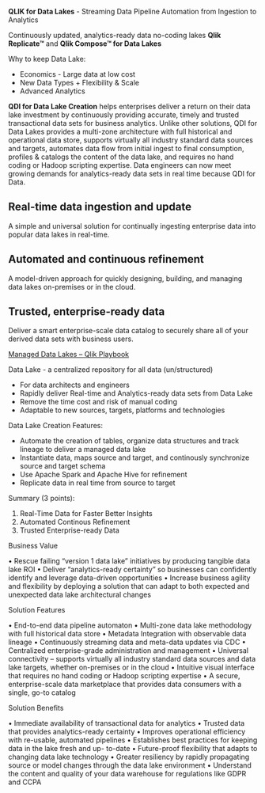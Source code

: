 **QLIK for Data Lakes** - Streaming Data Pipeline Automation from Ingestion to Analytics

Continuously updated, analytics-ready data no-coding lakes **Qlik Replicate™** and **Qlik Compose™ for Data Lakes**

Why to keep Data Lake:
- Economics - Large data at low cost
- New Data Types + Flexibility & Scale
- Advanced Analytics

**QDI for Data Lake Creation** helps enterprises deliver a return on their data lake investment by continuously providing accurate, timely and trusted transactional data sets for business analytics. Unlike other solutions, QDI for Data Lakes provides a multi-zone architecture with full historical and operational data store, supports virtually all industry standard data sources and targets, automates data flow from initial ingest to final consumption, profiles & catalogs the content of the data lake, and requires no hand coding or Hadoop scripting expertise. Data engineers can now meet growing demands for analytics-ready data sets in real time because QDI for Data.

## Real-time data ingestion and update

A simple and universal solution for continually ingesting enterprise data into popular data lakes in real-time.

## Automated and continuous refinement

A model-driven approach for quickly designing, building, and managing data lakes on-premises or in the cloud.

## Trusted, enterprise-ready data

Deliver a smart enterprise-scale data catalog to securely share all of your derived data sets with business users.

[Managed Data Lakes – Qlik Playbook](https://playbook.qlik.com/?page_id=5601)

Data Lake - a centralized repository for all data (un/structured)

- For data architects and engineers
- Rapidly deliver Real-time and Analytics-ready data sets from Data Lake
- Remove the time cost and risk of manual coding
- Adaptable to new sources, targets, platforms and technologies

Data Lake Creation Features:

- Automate the creation of tables, organize data structures and track lineage to deliver a managed data lake
- Instantiate data, maps source and target, and continously synchronize source and target schema
- Use Apache Spark and Apache Hive for refinement
- Replicate data in real time from source to target

Summary (3 points):

1. Real-Time Data for Faster Better Insights
2. Automated Continous Refinement
3. Trusted Enterprise-ready Data

Business Value

• Rescue failing “version 1 data lake” initiatives by producing tangible data lake ROI
• Deliver “analytics-ready certainty” so businesses can confidently identify and leverage data-driven opportunities
• Increase business agility and flexibility by deploying a solution that can adapt to both expected and unexpected data lake architectural changes

Solution Features

• End-to-end data pipeline automaton
• Multi-zone data lake methodology with full historical data store
• Metadata Integration with observable data lineage
• Continuously streaming data and meta-data updates via CDC
• Centralized enterprise-grade administration and management
• Universal connectivity – supports virtually all industry standard data sources and data lake targets, whether on-premises or in the cloud
• Intuitive visual interface that requires no hand coding or Hadoop scripting expertise
• A secure, enterprise-scale data marketplace that provides data consumers with a single, go-to catalog

Solution Benefits

• Immediate availability of transactional data for analytics
• Trusted data that provides analytics-ready certainty
• Improves operational efficiency with re-usable, automated pipelines
• Establishes best practices for keeping data in the lake fresh and up- to-date
• Future-proof flexibility that adapts to changing data lake technology
• Greater resiliency by rapidly propagating source or model changes through the data lake environment
• Understand the content and quality of your data warehouse for regulations like GDPR and CCPA